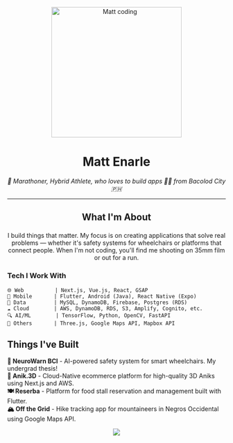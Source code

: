 <p align="center">
  <img src="https://media.giphy.com/media/10bHcDcPM925ry/giphy.gif" alt="Matt coding" width="300" />
</p>

<h1 align="center">Matt Enarle</h1>

<p align="center">
  <em>🏃 Marathoner, Hybrid Athlete, who loves to build apps 👨‍💻 from Bacolod City 🇵🇭</em>
</p>

---

## <p align="center">What I'm About</p>

<p align="center">
  I build things that matter. My focus is on creating applications that solve real problems — whether it's safety systems for wheelchairs or platforms that connect people. When I'm not coding, you'll find me shooting on 35mm film or out for a run.
</p>

### Tech I Work With

```
🌐 Web          | Next.js, Vue.js, React, GSAP
📱 Mobile       | Flutter, Android (Java), React Native (Expo)
💾 Data         | MySQL, DynamoDB, Firebase, Postgres (RDS)
☁️ Cloud        | AWS, DynamoDB, RDS, S3, Amplify, Cognito, etc.
🔍 AI/ML        | TensorFlow, Python, OpenCV, FastAPI
🎨 Others       | Three.js, Google Maps API, Mapbox API
```

## Things I've Built

**🧠 NeuroWarn BCI** - AI-powered safety system for smart wheelchairs. My undergrad thesis!  
**🛒 Anik.3D** - Cloud-Native ecommerce platform for high-quality 3D Aniks using Next.js and AWS.  
**🍽️ Reserba** - Platform for food stall reservation and management built with Flutter.  
**🏔️ Off the Grid** - Hike tracking app for mountaineers in Negros Occidental using Google Maps API.  

<p align="center">
  <a href="https://git.io/streak-stats">
    <img src="https://streak-stats.demolab.com?user=mattenarle10&theme=nightfox"/>
  </a>
</p>


